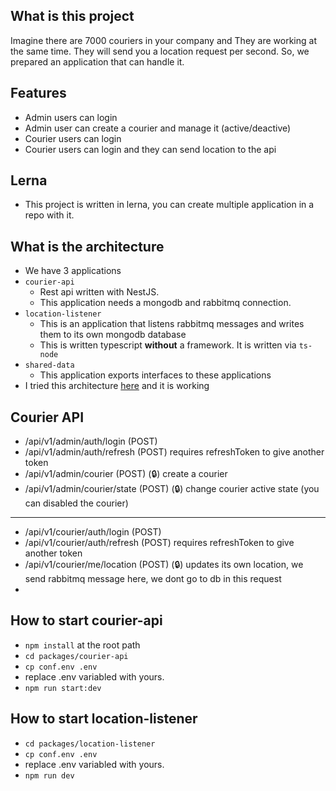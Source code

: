 ## What is this project
Imagine there are 7000 couriers in your company and They are working at the same time. They will send you a location request per second. So, we prepared an application that can handle it.

## Features
- Admin users can login
- Admin user can create a courier and manage it (active/deactive)
- Courier users can login
- Courier users can login and they can send location to the api

## Lerna
- This project is written in lerna, you can create multiple application in a repo with it.


## What is the architecture
- We have 3 applications
- `courier-api`
    - Rest api written with NestJS.
    - This application needs a mongodb and rabbitmq connection.
- `location-listener`
    - This is an application that listens rabbitmq messages and writes them to its own mongodb database
    - This is written typescript **without** a framework. It is written via `ts-node`
- `shared-data`
    - This application exports interfaces to these applications
- I tried this architecture [here](https://github.com/feyzullahyildiz/tg-test-microservice) and it is working

## Courier API
- /api/v1/admin/auth/login (POST)
- /api/v1/admin/auth/refresh (POST) requires refreshToken to give another token
- /api/v1/admin/courier (POST) (🔒) create a courier 
- /api/v1/admin/courier/state (POST) (🔒) change courier active state (you can disabled the courier)
---
- /api/v1/courier/auth/login (POST)
- /api/v1/courier/auth/refresh (POST) requires refreshToken to give another token
- /api/v1/courier/me/location (POST) (🔒) updates its own location, we send rabbitmq message here, we dont go to db in this request
- 


## How to start courier-api
- `npm install` at the root path
- `cd packages/courier-api`
- `cp conf.env .env`
- replace .env variabled with yours. 
- `npm run start:dev`


## How to start location-listener
- `cd packages/location-listener`
- `cp conf.env .env`
- replace .env variabled with yours. 
- `npm run dev`

